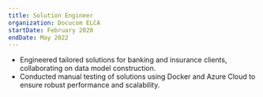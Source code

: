 ```yaml
---
title: Solution Engineer
organization: Docucom ELCA
startDate: February 2020
endDate: May 2022
---
```


- Engineered tailored solutions for banking and insurance clients, collaborating on data model construction.
- Conducted manual testing of solutions using Docker and Azure Cloud to ensure robust performance and scalability.
